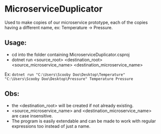 # MicroserviceDuplicator

Used to make copies of our microservice prototype, each of the copies having a different name, ex: Temperature -> Pressure.

## Usage:

* cd into the folder containing MicroserviceDuplicator.csproj
* dotnet run <source_root> <destination_root> <source_microservice_name> <destination_microservice_name>

Ex: `dotnet run "C:\Users\Scooby Doo\Desktop\Temperature" "C:\Users\Scooby Doo\Desktop\Pressure" Temperature Pressure`

## Obs: 

* the <destination_root> will be created if not already existing.
* <source_microservice_name> and <destination_microservice_name> are case insensitive.
* The program is easily extendable and can be made to work with regular expressions too instead of just a name.
